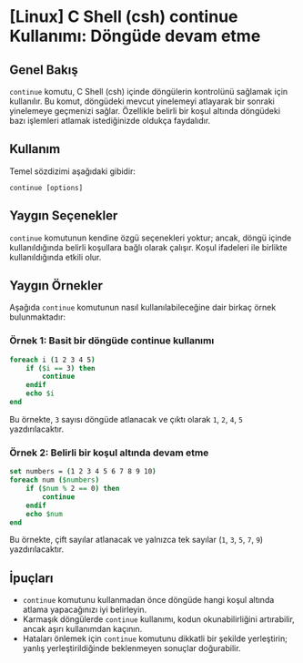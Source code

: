 # [Linux] C Shell (csh) continue Kullanımı: Döngüde devam etme

## Genel Bakış
`continue` komutu, C Shell (csh) içinde döngülerin kontrolünü sağlamak için kullanılır. Bu komut, döngüdeki mevcut yinelemeyi atlayarak bir sonraki yinelemeye geçmenizi sağlar. Özellikle belirli bir koşul altında döngüdeki bazı işlemleri atlamak istediğinizde oldukça faydalıdır.

## Kullanım
Temel sözdizimi aşağıdaki gibidir:

```
continue [options]
```

## Yaygın Seçenekler
`continue` komutunun kendine özgü seçenekleri yoktur; ancak, döngü içinde kullanıldığında belirli koşullara bağlı olarak çalışır. Koşul ifadeleri ile birlikte kullanıldığında etkili olur.

## Yaygın Örnekler
Aşağıda `continue` komutunun nasıl kullanılabileceğine dair birkaç örnek bulunmaktadır:

### Örnek 1: Basit bir döngüde continue kullanımı
```csh
foreach i (1 2 3 4 5)
    if ($i == 3) then
        continue
    endif
    echo $i
end
```
Bu örnekte, `3` sayısı döngüde atlanacak ve çıktı olarak `1`, `2`, `4`, `5` yazdırılacaktır.

### Örnek 2: Belirli bir koşul altında devam etme
```csh
set numbers = (1 2 3 4 5 6 7 8 9 10)
foreach num ($numbers)
    if ($num % 2 == 0) then
        continue
    endif
    echo $num
end
```
Bu örnekte, çift sayılar atlanacak ve yalnızca tek sayılar (`1`, `3`, `5`, `7`, `9`) yazdırılacaktır.

## İpuçları
- `continue` komutunu kullanmadan önce döngüde hangi koşul altında atlama yapacağınızı iyi belirleyin.
- Karmaşık döngülerde `continue` kullanımı, kodun okunabilirliğini artırabilir, ancak aşırı kullanımdan kaçının.
- Hataları önlemek için `continue` komutunu dikkatli bir şekilde yerleştirin; yanlış yerleştirildiğinde beklenmeyen sonuçlar doğurabilir.